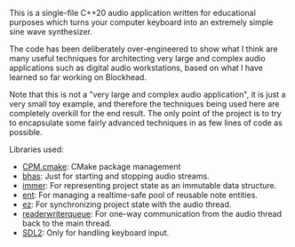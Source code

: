 This is a single-file C++20 audio application written for educational purposes which turns your computer keyboard into an extremely simple sine wave synthesizer.

The code has been deliberately over-engineered to show what I think are many useful techniques for architecting very large and complex audio applications such as digital audio workstations, based on what I have learned so far working on Blockhead.

Note that this is not a "very large and complex audio application", it is just a very small toy example, and therefore the techniques being used here are completely overkill for the end result. The only point of the project is to try to encapsulate some fairly advanced techniques in as few lines of code as possible.

Libraries used:

- [CPM.cmake](https://github.com/cpm-cmake/CPM.cmake): CMake package management
- [bhas](https://github.com/colugomusic/bhas): Just for starting and stopping audio streams.
- [immer](https://github.com/arximboldi/immer): For representing project state as an immutable data structure.
- [ent](https://github.com/colugomusic/ent): For managing a realtime-safe pool of reusable note entities.
- [ez](https://github.com/colugomusic/ez): For synchronizing project state with the audio thread.
- [readerwriterqueue](https://github.com/cameron314/readerwriterqueue): For one-way communication from the audio thread back to the main thread.
- [SDL2](https://github.com/libsdl-org/SDL): Only for handling keyboard input.
